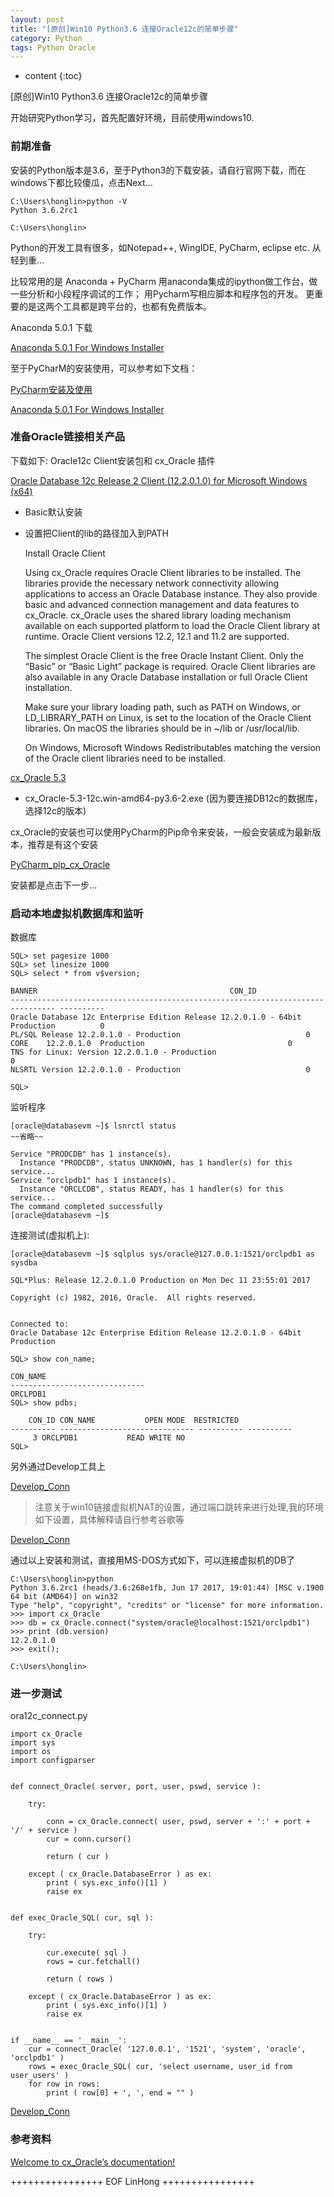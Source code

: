 ```yaml
---
layout: post
title: "[原创]Win10 Python3.6 连接Oracle12c的简单步骤"
category: Python
tags: Python Oracle
---
```


* content
{:toc}

[原创]Win10 Python3.6 连接Oracle12c的简单步骤

开始研究Python学习，首先配置好环境，目前使用windows10.







### 前期准备

安装的Python版本是3.6，至于Python3的下载安装，请自行官网下载，而在windows下都比较傻瓜，点击Next...

	C:\Users\honglin>python -V
	Python 3.6.2rc1

	C:\Users\honglin>

Python的开发工具有很多，如Notepad++, WingIDE, PyCharm, eclipse etc. 从轻到重...

比较常用的是 Anaconda + PyCharm
用anaconda集成的ipython做工作台，做一些分析和小段程序调试的工作；
用Pycharm写相应脚本和程序包的开发。
更重要的是这两个工具都是跨平台的，也都有免费版本。

Anaconda 5.0.1 下载

[Anaconda 5.0.1 For Windows Installer](https://www.anaconda.com/download/)

至于PyCharM的安装使用，可以参考如下文档：

[PyCharm安装及使用](http://www.jianshu.com/p/042324342bf4)

[Anaconda 5.0.1 For Windows Installer](https://www.anaconda.com/download/)

### 准备Oracle链接相关产品

下载如下: Oracle12c Client安装包和 cx_Oracle 插件

[Oracle Database 12c Release 2 Client (12.2.0.1.0) for Microsoft Windows (x64)](http://www.oracle.com/technetwork/database/enterprise-edition/downloads/index.html)
- Basic默认安装
- 设置把Client的lib的路径加入到PATH

	Install Oracle Client

	Using cx_Oracle requires Oracle Client libraries to be installed. The libraries provide the necessary network connectivity allowing applications to access an Oracle Database instance. They also provide basic and advanced connection management and data features to cx_Oracle. cx_Oracle uses the shared library loading mechanism available on each supported platform to load the Oracle Client library at runtime. Oracle Client versions 12.2, 12.1 and 11.2 are supported.

	The simplest Oracle Client is the free Oracle Instant Client. Only the “Basic” or “Basic Light” package is required. Oracle Client libraries are also available in any Oracle Database installation or full Oracle Client installation.

	Make sure your library loading path, such as PATH on Windows, or LD_LIBRARY_PATH on Linux, is set to the location of the Oracle Client libraries. On macOS the libraries should be in ~/lib or /usr/local/lib.

	On Windows, Microsoft Windows Redistributables matching the version of the Oracle client libraries need to be installed.

[cx_Oracle 5.3](https://pypi.python.org/pypi/cx_Oracle/5.3)
- cx_Oracle-5.3-12c.win-amd64-py3.6-2.exe (因为要连接DB12c的数据库，选择12c的版本)

cx_Oracle的安装也可以使用PyCharm的Pip命令来安装，一般会安装成为最新版本，推荐是有这个安装

[PyCharm_pip_cx_Oracle](/files/Python/pin_install_cxOracle.png)	

安装都是点击下一步...


### 启动本地虚拟机数据库和监听

数据库

	SQL> set pagesize 1000
	SQL> set linesize 1000
	SQL> select * from v$version;

	BANNER										     CON_ID
	-------------------------------------------------------------------------------- ----------
	Oracle Database 12c Enterprise Edition Release 12.2.0.1.0 - 64bit Production		  0
	PL/SQL Release 12.2.0.1.0 - Production							  0
	CORE	12.2.0.1.0	Production								  0
	TNS for Linux: Version 12.2.0.1.0 - Production						  0
	NLSRTL Version 12.2.0.1.0 - Production							  0

	SQL> 

监听程序

	[oracle@databasevm ~]$ lsnrctl status
	~~省略~~
	
	Service "PRODCDB" has 1 instance(s).
	  Instance "PRODCDB", status UNKNOWN, has 1 handler(s) for this service...
	Service "orclpdb1" has 1 instance(s).
	  Instance "ORCLCDB", status READY, has 1 handler(s) for this service...
	The command completed successfully
	[oracle@databasevm ~]$ 

连接测试(虚拟机上):
	
	[oracle@databasevm ~]$ sqlplus sys/oracle@127.0.0.1:1521/orclpdb1 as sysdba

	SQL*Plus: Release 12.2.0.1.0 Production on Mon Dec 11 23:55:01 2017

	Copyright (c) 1982, 2016, Oracle.  All rights reserved.


	Connected to:
	Oracle Database 12c Enterprise Edition Release 12.2.0.1.0 - 64bit Production

	SQL> show con_name;

	CON_NAME
	------------------------------
	ORCLPDB1
	SQL> show pdbs;

		CON_ID CON_NAME			  OPEN MODE  RESTRICTED
	---------- ------------------------------ ---------- ----------
		 3 ORCLPDB1			  READ WRITE NO
	SQL> 

另外通过Develop工具上

[Develop_Conn](/files/Python/Oracle/develop_conn_test.png)	


> 注意关于win10链接虚拟机NAT的设置，通过端口跳转来进行处理,我的环境如下设置，具体解释请自行参考谷歌等

[Develop_Conn](/files/Python/Oracle/NAT.png)

通过以上安装和测试，直接用MS-DOS方式如下，可以连接虚拟机的DB了

	C:\Users\honglin>python
	Python 3.6.2rc1 (heads/3.6:268e1fb, Jun 17 2017, 19:01:44) [MSC v.1900 64 bit (AMD64)] on win32
	Type "help", "copyright", "credits" or "license" for more information.
	>>> import cx_Oracle
	>>> db = cx_Oracle.connect("system/oracle@localhost:1521/orclpdb1")
	>>> print (db.version)
	12.2.0.1.0
	>>> exit();

	C:\Users\honglin>

### 进一步测试


ora12c_connect.py

	import cx_Oracle
	import sys
	import os
	import configparser


	def connect_Oracle( server, port, user, pswd, service ):

		try:

			conn = cx_Oracle.connect( user, pswd, server + ':' + port + '/' + service )
			cur = conn.cursor()

			return ( cur )

		except ( cx_Oracle.DatabaseError ) as ex:
			print ( sys.exc_info()[1] )
			raise ex


	def exec_Oracle_SQL( cur, sql ):

		try:

			cur.execute( sql )
			rows = cur.fetchall()

			return ( rows )

		except ( cx_Oracle.DatabaseError ) as ex:
			print ( sys.exc_info()[1] )
			raise ex


	if __name__ == '__main__':
		cur = connect_Oracle( '127.0.0.1', '1521', 'system', 'oracle', 'orclpdb1' )
		rows = exec_Oracle_SQL( cur, 'select username, user_id from user_users' )
		for row in rows:
			print ( row[0] + ', ', end = "" )


			
			

[Develop_Conn](/files/Python/Oracle/test_conn.png)


### 参考资料

[Welcome to cx_Oracle’s documentation!](http://cx-oracle.readthedocs.io/en/latest/)



++++++++++++++++ EOF LinHong ++++++++++++++++	